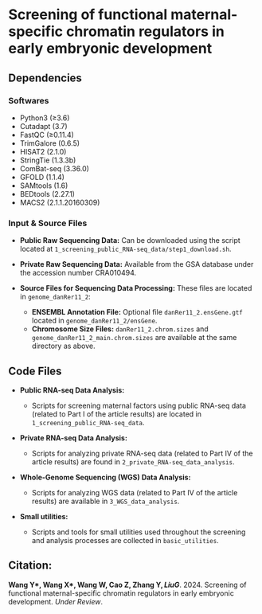 # Screening of functional maternal-specific chromatin regulators in early embryonic development

## Dependencies

### Softwares

- Python3 (≥3.6)
- Cutadapt (3.7)
- FastQC (≥0.11.4)
- TrimGalore (0.6.5)
- HISAT2 (2.1.0)
- StringTie (1.3.3b)
- ComBat-seq (3.36.0)
- GFOLD (1.1.4)
- SAMtools (1.6)
- BEDtools (2.27.1)
- MACS2 (2.1.1.20160309)

### Input & Source Files

- **Public Raw Sequencing Data:** Can be downloaded using the script located at `1_screening_public_RNA-seq_data/step1_download.sh`.

- **Private Raw Sequencing Data:** Available from the GSA database under the accession number CRA010494.

- **Source Files for Sequencing Data Processing:** These files are located in `genome_danRer11_2`:
  - **ENSEMBL Annotation File:** Optional file `danRer11_2.ensGene.gtf` located in `genome_danRer11_2/ensGene`.
  - **Chromosome Size Files:** `danRer11_2.chrom.sizes` and `genome_danRer11_2_main.chrom.sizes` are available at the same directory as above.


## Code Files

- **Public RNA-seq Data Analysis:**
  - Scripts for screening maternal factors using public RNA-seq data (related to Part I of the article results) are located in `1_screening_public_RNA-seq_data`.
  
- **Private RNA-seq Data Analysis:**
  - Scripts for analyzing private RNA-seq data (related to Part IV of the article results) are found in `2_private_RNA-seq_data_analysis`.
  
- **Whole-Genome Sequencing (WGS) Data Analysis:**
  - Scripts for analyzing WGS data (related to Part IV of the article results) are available in `3_WGS_data_analysis`.
 
- **Small utilities:**
  - Scripts and tools for small utilities used throughout the screening and analysis processes are collected in `basic_utilities`.


## Citation:
**Wang Y\*, Wang X\*, Wang W, Cao Z, Zhang Y$, Liu G$**. 2024. Screening of functional maternal-specific chromatin regulators in early embryonic development. *Under Review*.
